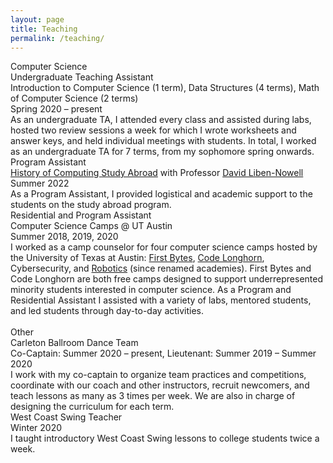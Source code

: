 ```yaml
---
layout: page
title: Teaching
permalink: /teaching/
---
```

<link rel="stylesheet" href="/assets/css/main.css">
<div class="project-heading">Computer Science</div>
<div class="small-spacer"></div>
<div class="project-title">Undergraduate Teaching Assistant</div>
<div class="project-content">Introduction to Computer Science (1 term), Data Structures (4 terms), Math of Computer Science (2 terms)</div>
<div class ="time">Spring 2020 – present</div>
<div class="tiny-spacer"></div>
<div class="project-content">As an undergraduate TA, I attended every class and assisted during labs, hosted two review sessions a week for which I wrote worksheets and answer keys, and held individual meetings with students. In total, I worked as an undergraduate TA for 7 terms, from my sophomore spring onwards.</div>
<div class="small-spacer"></div>
<div class="project-title">Program Assistant</div>
<div class="project-content"><a href="https://www.carleton.edu/ocs/computing/">History of Computing Study Abroad</a> with Professor <a href="https://cs.carleton.edu/faculty/dlibenno/">David Liben-Nowell</a></div>
<div class ="time">Summer 2022</div>
<div class="tiny-spacer"></div>
<div class="project-content">As a Program Assistant, I provided logistical and academic support to the students on the study abroad program. </div>
<div class="small-spacer"></div>
<div class="project-title">Residential and Program Assistant</div>
<div class="project-content">Computer Science Camps @ UT Austin</div>
<div class ="time">Summer 2018, 2019, 2020</div>
<div class="tiny-spacer"></div>
<div class="project-content">I worked as a camp counselor for four computer science camps hosted by the University of Texas at Austin: <a href="https://www.cs.utexas.edu/outreach/academies/women">First Bytes</a>, <a href="https://www.cs.utexas.edu/outreach/academies/all">Code Longhorn</a>, Cybersecurity, and <a href="https://www.cs.utexas.edu/outreach/academies/robotics">Robotics</a> (since renamed academies). First Bytes and Code Longhorn are both free camps designed to support underrepresented minority students interested in computer science. As a Program and Residential Assistant I assisted with a variety of labs, mentored students, and led students through day-to-day activities.</div>
<br>
<div class="project-heading">Other</div>
<div class="small-spacer"></div>
<div class="project-title">Carleton Ballroom Dance Team</div>
<div class ="time">Co-Captain: Summer 2020 – present, Lieutenant: Summer 2019 – Summer 2020</div>
<div class="tiny-spacer"></div>
<div class="project-content">I work with my co-captain to organize team practices and competitions, coordinate with our coach and other instructors, recruit newcomers, and teach lessons as many as 3 times per week. We are also in charge of designing the curriculum for each term.</div>
<div class="small-spacer"></div>
<div class="project-title">West Coast Swing Teacher</div>
<div class ="time">Winter 2020</div>
<div class="tiny-spacer"></div>
<div class="project-content">I taught introductory West Coast Swing lessons to college students twice a week.</div>
